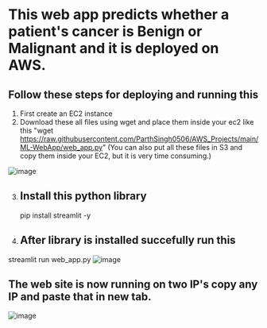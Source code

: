 # This web app predicts whether a patient's cancer is Benign or Malignant and it is deployed on AWS.

## Follow these steps for deploying and running this

1. First create an EC2 instance 
2. Download these all files using wget and place them inside your ec2 like this
   "wget https://raw.githubusercontent.com/ParthSingh0506/AWS_Projects/main/ML-WebApp/web_app.py"
 (You can also put all these files in S3 and copy them inside your EC2, but it is very time consuming.)
 
 ![image](https://user-images.githubusercontent.com/36064077/166891354-5ed22be3-6033-45b9-95ed-e5b913aadd44.png)

3. ## Install this python library
   pip install streamlit -y
 
4. ## After library is installed succefully run this
  streamlit run web_app.py
  ![image](https://user-images.githubusercontent.com/36064077/166892016-0dedb11d-214b-4dbd-aa23-a47b5518fabe.png)
  
## The web site is now running on two IP's copy any IP and paste that in new tab.
![image](https://user-images.githubusercontent.com/36064077/166892597-76721653-d8a3-4d79-b0ce-532c774c42c0.png)
